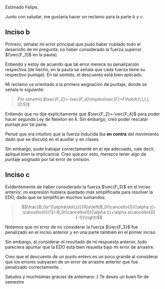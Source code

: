 
Estimado Felipe, 

Junto con saludar, me gustaría hacer un reclamo para la parte $b$ y $c$. 

## Inciso b

Primero, señalar mi error principal que pudo haber nublado todo el desarrollo de mi pregunta: no haber considerado la fuerza superior $(\vec{F_3}$ en la pauta).

Entiendo y estoy de acuerdo que tal error merece su penalización respectiva (de hecho, en la pauta se señala que cada fuerza tiene su respectivo puntaje). En tal sentido, el descuento está bien aplicado. 

Mi reclamo va orientado a la primera asignación de puntaje, donde se señala lo siguiente: 

>*Por simetría $\vec{F_2}=-\vec{F_4}\implies\vec{F}=F\hat{k}\;\;\;\;(0.5)$*

Entiendo que no dije explícitamente que $\vec{F_2}=-\vec{F_4}$ para poder hacer segunda Ley de Newton en $\hat{k}$. Sin embargo, creo poder rescatar puntaje por tal parte. 

Pensé que era intuitivo que la fuerza inducida iba **en contra** del movimiento dado que se discutió en el auxiliar y en clases. 

Sin embargo, pude trabajar correctamente en el eje adecuado, vale decir, apliqué bien la implicancia. Creo que por esto, merezco tener algo de puntaje asignado por tal error de omisión. 

## Inciso c 

Evidentemente de haber considerado la fuerza $\vec{F_3}$ en el inciso anterior, mi expresión hubiera quedado más simplificada para resolver la EDO, dado que se simplifican muchos sumandos: 

>$$\frac{B_0a^2\alpha\dot{z}}{R}a\left(B_0(\cancelto{0}{\alpha z}-\cancelto{0}{1})-B_0(\cancelto{0}{\alpha z}+\alpha a\cancelto{0}{-1})\right)$$


Notemos que mi error de no considerar la fuerza $\vec{F_3}$ fue penalizado en el inciso anterior y en una parte también en el primer inciso. 

Sin embargo, al considerar el resultado de mi respuesta anterior, todo pareciera apuntar que la EDO está bien resuelta bajo mi error de arrastre. 

Creo que el descuento de un punto entero es un poco grande al considerar que los errores subyacen de un error de arrastre anterior que fue penalizado correctamente. 

Saludos y muchisimas gracias de antemano :) 
Te deseo un buen fin de semestre 